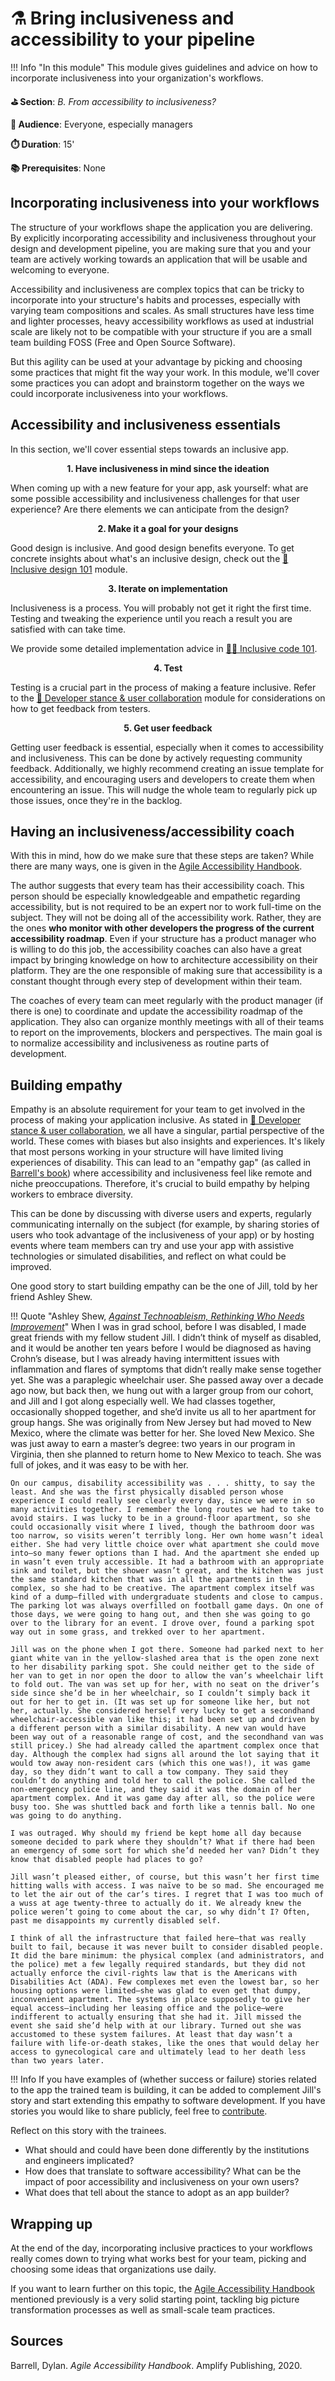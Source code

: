 # ⚗️ Bring inclusiveness and accessibility to your pipeline

!!! Info "In this module"
    This module gives guidelines and advice on how to incorporate inclusiveness into your organization's workflows.

**⛳️ Section**: *B. From accessibility to inclusiveness?*

**👥 Audience**: Everyone, especially managers

**⏱️ ️Duration**: 15'

**📚 Prerequisites**: None

## Incorporating inclusiveness into your workflows

The structure of your workflows shape the application you are delivering. By explicitly incorporating accessibility and inclusiveness throughout your  design and development pipeline, you are making sure that you and your team are actively working towards an application that will be usable and welcoming to everyone.

Accessibility and inclusiveness are complex topics that can be tricky to incorporate into your structure's habits and processes, especially with varying team compositions and scales. As small structures have less time and lighter processes, heavy accessibility workflows as used at industrial scale are likely not to be compatible with your structure if you are a small team building FOSS (Free and Open Source Software).

But this agility can be used at your advantage by picking and choosing some practices that might fit the way your work. In this module, we'll cover some practices you can adopt and brainstorm together on the ways we could incorporate inclusiveness into your workflows.

## Accessibility and inclusiveness essentials

In this section, we'll cover essential steps towards an inclusive app.

<p align="center"><strong>1. Have inclusiveness in mind since the ideation</strong></p>

When coming up with a new feature for your app, ask yourself: what are some possible accessibility and inclusiveness challenges for that user experience? Are there elements we can anticipate from the design?

<p align="center"><strong>2. Make it a goal for your designs</strong></p>

Good design is inclusive. And good design benefits everyone. To get concrete insights about what's an inclusive design, check out the [🎨 Inclusive design 101](C-IDE.md) module.

<p align="center"><strong>3. Iterate on implementation</strong></p>

Inclusiveness is a process. You will probably not get it right the first time. Testing and tweaking the experience until you reach a result you are satisfied with can take time.

We provide some detailed implementation advice in [👩‍💻 Inclusive code 101](D-ICO.md).

<p align="center"><strong>4. Test</strong></p>

Testing is a crucial part in the process of making a feature inclusive. Refer to the [🤺 Developer stance & user collaboration](B-DSU.md) module for considerations on how to get feedback from testers.

<p align="center"><strong>5. Get user feedback</strong></p>

Getting user feedback is essential, especially when it comes to accessibility and inclusiveness. This can be done by actively requesting community feedback. Additionally, we highly recommend creating an issue template for accessibility, and encouraging users and developers to create them when encountering an issue. This will nudge the whole team to regularly pick up those issues, once they're in the backlog.

## Having an inclusiveness/accessibility coach

With this in mind, how do we make sure that these steps are taken? While there are many ways, one is given in the [Agile Accessibility Handbook](https://accessibility.deque.com/agile-accessibility-handbook).

The author suggests that every team has their accessibility coach. This person should be especially knowledgeable and empathetic regarding accessibility, but is not required to be an expert nor to work full-time on the subject. They will not be doing all of the accessibility work. Rather, they are the ones **who monitor with other developers the progress of the current accessibility roadmap**. Even if your structure has a product manager who is willing to do this job, the accessibility coaches can also have a great impact by bringing knowledge on how to architecture accessibility on their platform. They are the one responsible of making sure that accessibility is a constant thought through every step of development within their team.

The coaches of every team can meet regularly with the product manager (if there is one) to coordinate and update the accessibility roadmap of the application. They also can organize monthly meetings with all of their teams to report on the improvements, blockers and perspectives. The main goal is to normalize accessibility and inclusiveness as routine parts of development.

## Building empathy

Empathy is an absolute requirement for your team to get involved in the process of making your application inclusive. As stated in [🤺 Developer stance & user collaboration](B-DSU.md), we all have a singular, partial perspective of the world. These comes with biases but also insights and experiences. It's likely that most persons working in your structure will have limited living experiences of disability. This can lead to an "empathy gap" (as called in [Barrell's book](https://accessibility.deque.com/agile-accessibility-handbook)) where accessibility and inclusiveness feel like remote and niche preoccupations. Therefore, it's crucial to build empathy by helping workers to embrace diversity.

This can be done by discussing with diverse users and experts, regularly communicating internally on the subject (for example, by sharing stories of users who took advantage of the inclusiveness of your app) or by hosting events where team members can try and use your app with assistive technologies or simulated disabilities, and reflect on what could be improved.

One good story to start building empathy can be the one of Jill, told by her friend Ashley Shew.

!!! Quote "Ashley Shew, *[Against Technoableism, Rethinking Who Needs Improvement](https://wwnorton.com/books/9781324036661)*"
    When I was in grad school, before I was disabled, I made great friends with my fellow student Jill. I didn’t think of myself as disabled, and it would be another ten years before I would be diagnosed as having Crohn’s disease, but I was already having intermittent issues with inflammation and flares of symptoms that didn’t really make sense together yet. She was a paraplegic wheelchair user. She passed away over a decade ago now, but back then, we hung out with a larger group from our cohort, and Jill and I got along especially well. We had classes together, occasionally shopped together, and she’d invite us all to her apartment for group hangs. She was originally from New Jersey but had moved to New Mexico, where the climate was better for her. She loved New Mexico. She was just away to earn a master’s degree: two years in our program in Virginia, then she planned to return home to New Mexico to teach. She was full of jokes, and it was easy to be with her.

    On our campus, disability accessibility was . . . shitty, to say the least. And she was the first physically disabled person whose experience I could really see clearly every day, since we were in so many activities together. I remember the long routes we had to take to avoid stairs. I was lucky to be in a ground-floor apartment, so she could occasionally visit where I lived, though the bathroom door was too narrow, so visits weren’t terribly long. Her own home wasn’t ideal either. She had very little choice over what apartment she could move into—so many fewer options than I had. And the apartment she ended up in wasn’t even truly accessible. It had a bathroom with an appropriate sink and toilet, but the shower wasn’t great, and the kitchen was just the same standard kitchen that was in all the apartments in the complex, so she had to be creative. The apartment complex itself was kind of a dump—filled with undergraduate students and close to campus. The parking lot was always overfilled on football game days. On one of those days, we were going to hang out, and then she was going to go over to the library for an event. I drove over, found a parking spot way out in some grass, and trekked over to her apartment.

    Jill was on the phone when I got there. Someone had parked next to her giant white van in the yellow-slashed area that is the open zone next to her disability parking spot. She could neither get to the side of her van to get in nor open the door to allow the van’s wheelchair lift to fold out. The van was set up for her, with no seat on the driver’s side since she’d be in her wheelchair, so I couldn’t simply back it out for her to get in. (It was set up for someone like her, but not her, actually. She considered herself very lucky to get a secondhand wheelchair-accessible van like this; it had been set up and driven by a different person with a similar disability. A new van would have been way out of a reasonable range of cost, and the secondhand van was still pricey.) She had already called the apartment complex once that day. Although the complex had signs all around the lot saying that it would tow away non-resident cars (which this one was!), it was game day, so they didn’t want to call a tow company. They said they couldn’t do anything and told her to call the police. She called the non-emergency police line, and they said it was the domain of her apartment complex. And it was game day after all, so the police were busy too. She was shuttled back and forth like a tennis ball. No one was going to do anything.

    I was outraged. Why should my friend be kept home all day because someone decided to park where they shouldn’t? What if there had been an emergency of some sort for which she’d needed her van? Didn’t they know that disabled people had places to go?

    Jill wasn’t pleased either, of course, but this wasn’t her first time hitting walls with access. I was naïve to be so mad. She encouraged me to let the air out of the car’s tires. I regret that I was too much of a wuss at age twenty-three to actually do it. We already knew the police weren’t going to come about the car, so why didn’t I? Often, past me disappoints my currently disabled self.

    I think of all the infrastructure that failed here—that was really built to fail, because it was never built to consider disabled people. It did the bare minimum: the physical complex (and administrators, and the police) met a few legally required standards, but they did not actually enforce the civil-rights law that is the Americans with Disabilities Act (ADA). Few complexes met even the lowest bar, so her housing options were limited—she was glad to even get that dumpy, inconvenient apartment. The systems in place supposedly to give her equal access—including her leasing office and the police—were indifferent to actually ensuring that she had it. Jill missed the event she said she’d help with at our library. Turned out she was accustomed to these system failures. At least that day wasn’t a failure with life-or-death stakes, like the ones that would delay her access to gynecological care and ultimately lead to her death less than two years later.

!!! Info
    If you have examples of (whether success or failure) stories related to the app the trained team is building, it can be added to complement Jill's story and start extending this empathy to software development. If you have stories you would like to share publicly, feel free to [contribute](https://github.com/alterity-git/building-inclusive-open-source-software).

Reflect on this story with the trainees.

- What should and could have been done differently by the institutions and engineers implicated?
- How does that translate to software accessibility? What can be the impact of poor accessibility and inclusiveness on your own users?
- What does that tell about the stance to adopt as an app builder?

## Wrapping up

At the end of the day, incorporating inclusive practices to your workflows really comes down to trying what works best for your team, picking and choosing some ideas that organizations use daily.

If you want to learn further on this topic, the [Agile Accessibility Handbook](https://accessibility.deque.com/agile-accessibility-handbook) mentioned previously is a very solid starting point, tackling big picture transformation processes as  well as small-scale team practices.

## Sources

Barrell, Dylan. *Agile Accessibility Handbook*. Amplify Publishing, 2020.
